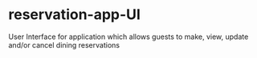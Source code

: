 # reservation-app-UI
User Interface for application which allows guests to make, view, update and/or cancel dining reservations
